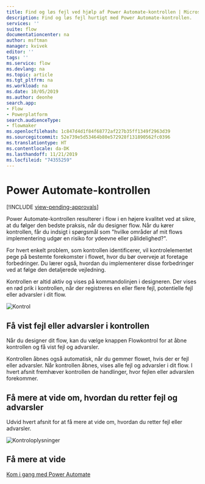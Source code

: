 ```yaml
---
title: Find og løs fejl ved hjælp af Power Automate-kontrollen | Microsoft Docs
description: Find og løs fejl hurtigt med Power Automate-kontrollen.
services: ''
suite: flow
documentationcenter: na
author: msftman
manager: kvivek
editor: ''
tags: ''
ms.service: flow
ms.devlang: na
ms.topic: article
ms.tgt_pltfrm: na
ms.workload: na
ms.date: 10/05/2019
ms.author: deonhe
search.app:
- Flow
- Powerplatform
search.audienceType:
- flowmaker
ms.openlocfilehash: 1c847d4d1f84f68772af227b35ff1349f2963d39
ms.sourcegitcommit: 52e739e5d53464b80e572928f131890562fc0396
ms.translationtype: HT
ms.contentlocale: da-DK
ms.lasthandoff: 11/21/2019
ms.locfileid: "74355259"
---
```

# <a name="the-power-automate-checker"></a>Power Automate-kontrollen
[!INCLUDE [view-pending-approvals](includes/cc-rebrand.md)]

Power Automate-kontrollen resulterer i flow i en højere kvalitet ved at sikre, at du følger den bedste praksis, når du designer flow. Når du kører kontrollen, får du indsigt i spørgsmål som "hvilke områder af mit flows implementering udgør en risiko for ydeevne eller pålidelighed?".

For hvert enkelt problem, som kontrollen identificerer, vil kontrolelementet pege på bestemte forekomster i flowet, hvor du bør overveje at foretage forbedringer. Du lærer også, hvordan du implementerer disse forbedringer ved at følge den detaljerede vejledning.

Kontrollen er altid aktiv og vises på kommandolinjen i designeren. Der vises en rød prik i kontrollen, når der registreres en eller flere fejl, potentielle fejl eller advarsler i dit flow.

![Kontrol](media/checker/checker-in-designer.png "Kontrol")


## <a name="view-errors-or-warnings-in-the-checker"></a>Få vist fejl eller advarsler i kontrollen

Når du designer dit flow, kan du vælge knappen Flowkontrol for at åbne kontrollen og få vist fejl og advarsler. 

Kontrollen åbnes også automatisk, når du gemmer flowet, hvis der er fejl eller advarsler.  Når kontrollen åbnes, vises alle fejl og advarsler i dit flow. I hvert afsnit fremhæver kontrollen de handlinger, hvor fejlen eller advarslen forekommer. 

## <a name="learn-to-fix-errors-and-warnings"></a>Få mere at vide om, hvordan du retter fejl og advarsler

Udvid hvert afsnit for at få mere at vide om, hvordan du retter fejl eller advarsler.

![Kontroloplysninger](media/checker/checker-detail.png "Kontroloplysninger")

## <a name="learn-more"></a>Få mere at vide

[Kom i gang med Power Automate](getting-started.md)



